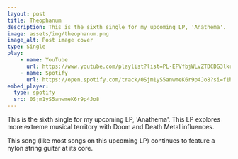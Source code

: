 ```yaml
---
layout: post
title: Theophanum
description: This is the sixth single for my upcoming LP, 'Anathema'. 
image: assets/img/theophanum.png
image_alt: Post image cover
type: Single
play:
    - name: YouTube
      url: https://www.youtube.com/playlist?list=PL-EFVfbjWLvZTDCDG3lkrVQwj1eH11TZ4
    - name: Spotify
      url: https://open.spotify.com/track/0Sjm1yS5anwmeK6r9p4Jo8?si=f1b56205b1134c6b
embed_player: 
  type: spotify
  src: 0Sjm1yS5anwmeK6r9p4Jo8
---
```

This is the sixth single for my upcoming LP, 'Anathema'. 
This LP explores more extreme musical territory with Doom and Death Metal influences.

This song (like most songs on this upcoming LP) continues to feature a nylon string guitar at its core. 
